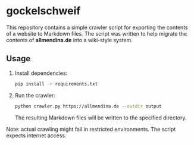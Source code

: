 # gockelschweif

This repository contains a simple crawler script for exporting the contents of a website to Markdown files. The script was written to help migrate the contents of **allmendina.de** into a wiki-style system.

## Usage

1. Install dependencies:
   ```bash
   pip install -r requirements.txt
   ```
2. Run the crawler:
   ```bash
   python crawler.py https://allmendina.de --outdir output
   ```
   The resulting Markdown files will be written to the specified directory.

Note: actual crawling might fail in restricted environments. The script expects internet access.

